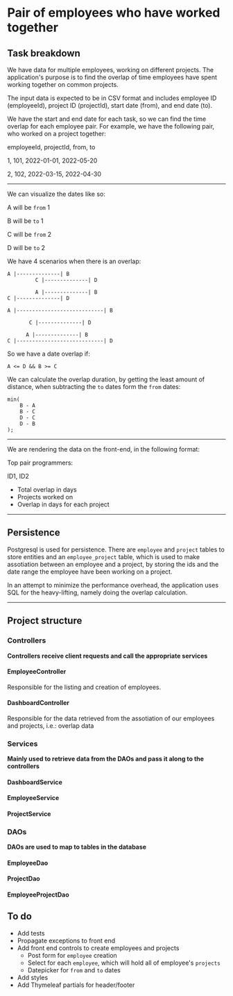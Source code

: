 # Pair of employees who have worked together

## Task breakdown

We have data for multiple employees, working on different projects. The application's purpose is to find the overlap of time employees have spent working together on common projects.

The input data is expected to be in CSV format and includes employee ID (employeeId), project ID (projectId), start date (from), and end date (to).

We have the start and end date for each task, so we can find the time overlap for each employee pair.
For example, we have the following pair, who worked on a project together:

employeeId, projectId, from, to

1, 101, 2022-01-01, 2022-05-20

2, 102, 2022-03-15, 2022-04-30

---

We can visualize the dates like so:

A will be `from` 1

B will be `to` 1

C will be `from` 2

D will be `to` 2

We have 4 scenarios when there is an overlap:

```
A |--------------| B
         C |--------------| D
```

```
         A |--------------| B
C |--------------| D
```

```
A |----------------------------| B

       C |--------------| D
```

```
      A |--------------| B
C |----------------------------| D
```

So we have a date overlap if:

```
A <= D && B >= C
```

We can calculate the overlap duration, by getting the least amount of distance, when subtracting the `to` dates form the `from` dates:

```
min(
    B - A
    B - C
    D - C
    D - B
);
```

---

We are rendering the data on the front-end, in the following format:

Top pair programmers:

ID1, ID2
- Total overlap in days
- Projects worked on
- Overlap in days for each project

---

## Persistence

Postgresql is used for persistence.
There are `employee` and `project` tables to store entities and an `employee_project` table, which is used to make assotiation between an employee and a project, by storing the ids and the date range the employee have been working on a project.

In an attempt to minimize the performance overhead, the application uses SQL for the heavy-lifting, namely doing the overlap calculation.

---

## Project structure

### Controllers

**Controllers receive client requests and call the appropriate services**

#### EmployeeController

Responsible for the listing and creation of employees.

#### DashboardController

Responsible for the data retrieved from the assotiation of our employees and projects, i.e.: overlap data

### Services

**Mainly used to retrieve data from the DAOs and pass it along to the controllers**

#### DashboardService

#### EmployeeService

#### ProjectService

### DAOs

**DAOs are used to map to tables in the database**

#### EmployeeDao

#### ProjectDao

#### EmployeeProjectDao

## To do

- Add tests
- Propagate exceptions to front end
- Add front end controls to create employees and projects
  - Post form for `employee` creation
  - Select for each `employee`, which will hold all of employee's `projects`
  - Datepicker for `from` and `to` dates
- Add styles
- Add Thymeleaf partials for header/footer